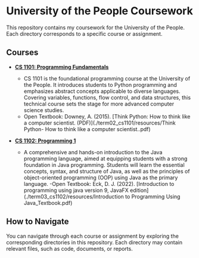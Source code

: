 # University of the People Coursework

This repository contains my coursework for the University of the People. Each directory corresponds to a specific course or assignment.

## Courses

- **[CS 1101: Programming Fundamentals](./term03_cs1101/)**
  - CS 1101 is the foundational programming course at the University of the People. It introduces students to Python programming and emphasizes abstract concepts applicable to diverse languages. Covering variables, functions, flow control, and data structures, this technical course sets the stage for more advanced computer science studies.
  - Open Textbook: Downey, A. (2015). [Think Python: How to think like a computer scientist. (PDF)](./term02_cs1101/resources/Think Python- How to think like a computer scientist..pdf)

- **[CS 1102: Programming 1](./term03_cs1102/)**
  - A comprehensive and hands-on introduction to the Java programming language, aimed at equipping students with a strong foundation in Java programming. Students will learn the essential concepts, syntax, and structure of Java, as well as the principles of object-oriented programming (OOP) using Java as the primary language.
  -Open Textbook: Eck, D. J. (2022). [Introduction to programming using java version 9, JavaFX edition](./term03_cs1102/resources/Introduction to Programming Using Java_Textbook.pdf)

## How to Navigate

You can navigate through each course or assignment by exploring the corresponding directories in this repository. Each directory may contain relevant files, such as code, documents, or reports.